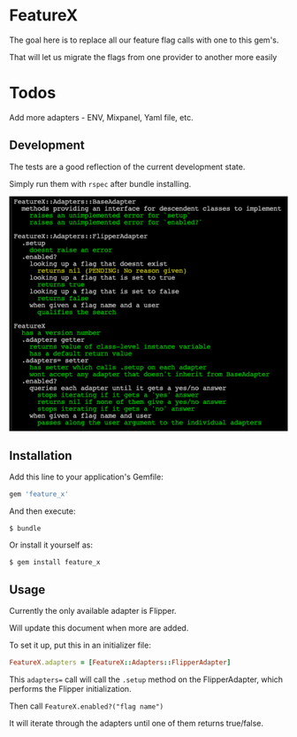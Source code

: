 # FeatureX

The goal here is to replace all our feature flag calls with one to this
gem's.

That will let us migrate the flags from one provider to another more easily

# Todos

Add more adapters - ENV, Mixpanel, Yaml file, etc.

## Development

The tests are a good reflection of the current development state.

Simply run them with `rspec` after bundle installing.

![](./test_status.png "Test Status")

## Installation

Add this line to your application's Gemfile:

```ruby
gem 'feature_x'
```

And then execute:

    $ bundle

Or install it yourself as:

    $ gem install feature_x

## Usage

Currently the only available adapter is Flipper.

Will update this document when more are added.

To set it up, put this in an initializer file:

```ruby
FeatureX.adapters = [FeatureX::Adapters::FlipperAdapter]
```

This `adapters=` call will call the `.setup` method on the FlipperAdapter, which performs the Flipper initialization.

Then call `FeatureX.enabled?("flag name")`

It will iterate through the adapters until one of them returns true/false.